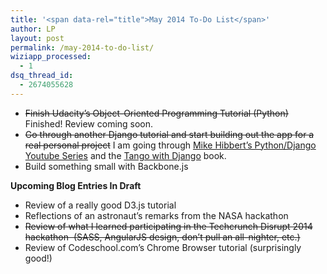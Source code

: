 ```yaml
---
title: '<span data-rel="title">May 2014 To-Do List</span>'
author: LP
layout: post
permalink: /may-2014-to-do-list/
wiziapp_processed:
  - 1
dsq_thread_id:
  - 2674055628
---
```


<ul>
  <li>
    <s>Finish Udacity&#8217;s Object-Oriented Programming Tutorial (Python)</s> Finished! Review coming soon.
  </li>
  <li>
    <s>Go through another Django tutorial and start building out the app for a real personal project</s> I am going through <a href="https://www.youtube.com/watch?v=D5VlpgEVVg4&#038;list=TL04EOI77QDS76GOt2LAh57x8tD4JBu7kX" target="_blank">Mike Hibbert&#8217;s Python/Django Youtube Series</a> and the <a href="http://www.tangowithdjango.com/book/" target="_blank">Tango with Django</a> book.
  </li>
  <li>
    Build something small with Backbone.js
  </li>
</ul>

<p>
  <b>Upcoming Blog Entries In Draft</b>
</p>

<ul>
  <li>
    Review of a really good D3.js tutorial
  </li>
  <li>
    Reflections of an astronaut&#8217;s remarks from the NASA hackathon
  </li>
  <li>
    <s>Review of what I learned participating in the Techcrunch Disrupt 2014 hackathon  (SASS, AngularJS design, don&#8217;t pull an all-nighter, etc.)</s>
  </li>
  <li>
    Review of Codeschool.com&#8217;s Chrome Browser tutorial (surprisingly good!)
  </li>
</ul>